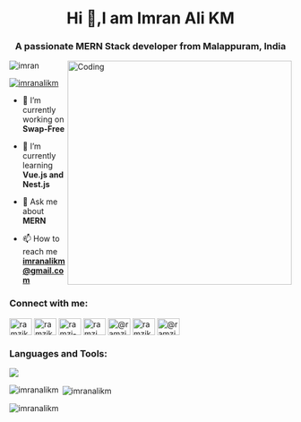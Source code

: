 
<h1 align="center">Hi 👋,I am Imran Ali KM</h1>
<h3 align="center">A passionate MERN Stack developer from Malappuram, India</h3>
<img align="right" alt="Coding" width="400" src="https://i.pinimg.com/originals/81/17/8b/81178b47a8598f0c81c4799f2cdd4057.gif">


<p align="left"> <img src="https://komarev.com/ghpvc/?username=imranalikm&label=Profile%20views&color=0e75b6&style=flat" alt="imran" /> </p>

<p align="left"> <a href="https://twitter.com/Imranalikm3434 target="blank"><img src="https://img.shields.io/twitter/follow/Imranalikm3434?logo=twitter&style=for-the-badge" alt="imranalikm" /></a> </p>

- 🔭 I’m currently working on **Swap-Free**

- 🌱 I’m currently learning **Vue.js and Nest.js**

- 💬 Ask me about **MERN**

- 📫 How to reach me **imranalikm@gmail.com**


<h3 align="left">Connect with me:</h3>
<p align="left">
<a href="https://dev.to/imranalikm" target="blank"><img align="center" src="https://raw.githubusercontent.com/rahuldkjain/github-profile-readme-generator/master/src/images/icons/Social/devto.svg" alt="ramzikm" height="30" width="40" /></a>
<a href="https://twitter.com/imranalikm" target="blank"><img align="center" src="https://raw.githubusercontent.com/rahuldkjain/github-profile-readme-generator/master/src/images/icons/Social/twitter.svg" alt="ramzikm" height="30" width="40" /></a>
<a href="https://linkedin.com/in/imranalikm" target="blank"><img align="center" src="https://raw.githubusercontent.com/rahuldkjain/github-profile-readme-generator/master/src/images/icons/Social/linked-in-alt.svg" alt="ramzi-km" height="30" width="40" /></a>
<a href="https://instagram.com/imranalikm" target="blank"><img align="center" src="https://raw.githubusercontent.com/rahuldkjain/github-profile-readme-generator/master/src/images/icons/Social/instagram.svg" alt="ramzi_k_m" height="30" width="40" /></a>
<a href="https://medium.com/@imranalikm" target="blank"><img align="center" src="https://raw.githubusercontent.com/rahuldkjain/github-profile-readme-generator/master/src/images/icons/Social/medium.svg" alt="@ramzikm3" height="30" width="40" /></a>
<a href="https://www.leetcode.com/imranalikm" target="blank"><img align="center" src="https://raw.githubusercontent.com/rahuldkjain/github-profile-readme-generator/master/src/images/icons/Social/leet-code.svg" alt="ramzikm3" height="30" width="40" /></a>
<a href="https://www.hackerearth.com/imranalikm" target="blank"><img align="center" src="https://raw.githubusercontent.com/rahuldkjain/github-profile-readme-generator/master/src/images/icons/Social/hackerearth.svg" alt="@ramzikm3" height="30" width="40" /></a>
</p>

<h3 align="left">Languages and Tools:</h3>
<p align="left">
  <a href="https://skillicons.dev">
    <img src="https://skillicons.dev/icons?i=js,html,css,angular,nodejs,express,mongodb,aws,bootstrap,c,bash,figma,firebase,git,github,linux,mysql,netlify,nginx,postman,tailwind,vscode,ts,sass,rxjs" />
  </a>
</p>

<p><img align="left" src="https://github-readme-stats.vercel.app/api/top-langs?username=imranalikm&show_icons=true&locale=en&layout=compact" alt="imranalikm" /></p>

<p>&nbsp;<img align="center" src="https://github-readme-stats.vercel.app/api?username=imranalikm&show_icons=true&locale=en" alt="imranalikm" /></p>

<p><img align="center" src="https://github-readme-streak-stats.herokuapp.com/?user=imranalikm&" alt="imranalikm" /></p>

